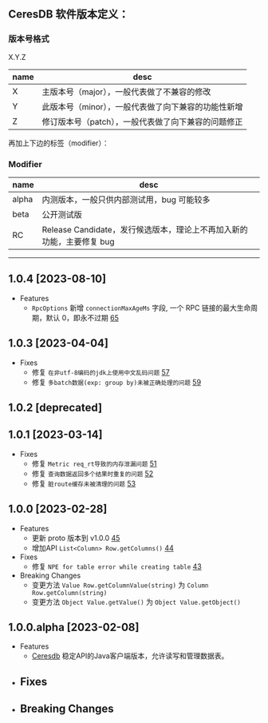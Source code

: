 ## CeresDB 软件版本定义：

### 版本号格式
X.Y.Z

| name | desc                         |
|------|------------------------------|
| X    | 主版本号（major），一般代表做了不兼容的修改     |
| Y    | 此版本号（minor），一般代表做了向下兼容的功能性新增 |
| Z    | 修订版本号（patch），一般代表做了向下兼容的问题修正 |

再加上下边的标签（modifier）：
### Modifier
| name  | desc |
|-------| --- |
| alpha | 内测版本，一般只供内部测试用，bug 可能较多 |
| beta  | 公开测试版 |
| RC    | Release Candidate，发行候选版本，理论上不再加入新的功能，主要修复 bug |

---
## 1.0.4 [2023-08-10]
- Features
  - `RpcOptions` 新增 `connectionMaxAgeMs` 字段, 一个 RPC 链接的最大生命周期，默认 0，即永不过期 [65](https://github.com/CeresDB/ceresdb-client-java/pull/65)
## 1.0.3 [2023-04-04]
- Fixes
  - 修复 `在非utf-8编码的jdk上使用中文乱码问题` [57](https://github.com/CeresDB/ceresdb-client-java/pull/57)
  - 修复 `多batch数据(exp: group by)未被正确处理的问题` [59](https://github.com/CeresDB/ceresdb-client-java/pull/59)

## 1.0.2 [deprecated]

## 1.0.1 [2023-03-14]
- Fixes
  - 修复 `Metric req_rt导致的内存泄漏问题` [51](https://github.com/CeresDB/ceresdb-client-java/pull/51)
  - 修复 `查询数据返回多个结果时重复的问题` [52](https://github.com/CeresDB/ceresdb-client-java/pull/52)
  - 修复 `脏route缓存未被清理的问题` [53](https://github.com/CeresDB/ceresdb-client-java/pull/53)

## 1.0.0 [2023-02-28]
- Features
  - 更新 proto 版本到 v1.0.0 [45](https://github.com/CeresDB/ceresdb-client-java/pull/45)
  - 增加API `List<Column> Row.getColumns()` [44](https://github.com/CeresDB/ceresdb-client-java/pull/44)
- Fixes
  - 修复 `NPE for table error while creating table` [43](https://github.com/CeresDB/ceresdb-client-java/pull/43)
- Breaking Changes
  - 变更方法 `Value Row.getColumnValue(string)` 为 `Column Row.getColumn(string)`
  - 变更方法 `Object Value.getValue()` 为 `Object Value.getObject()`

## 1.0.0.alpha [2023-02-08]
- Features
  - [Ceresdb](https://github.com/CeresDB/ceresdb/tree/main) 稳定API的Java客户端版本，允许读写和管理数据表。
- Fixes
  -
- Breaking Changes
  -
